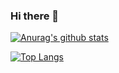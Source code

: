 ### Hi there 👋

[![Anurag's github stats](https://github-readme-stats.vercel.app/api?username=TobiasPrt)](https://github.com/anuraghazra/github-readme-stats)

[![Top Langs](https://github-readme-stats.vercel.app/api/top-langs/?username=TobiasPrt&layout=compact)](https://github.com/anuraghazra/github-readme-stats)
